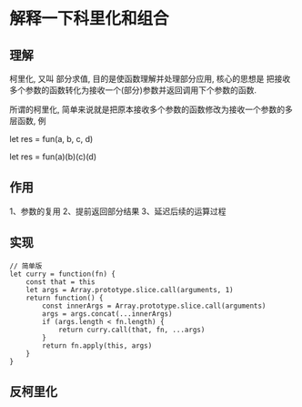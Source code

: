 # 解释一下科里化和组合

## 理解

柯里化, 又叫 部分求值, 目的是使函数理解并处理部分应用, 核心的思想是 把接收多个参数的函数转化为接收一个(部分)参数并返回调用下个参数的函数.

所谓的柯里化, 简单来说就是把原本接收多个参数的函数修改为接收一个参数的多层函数, 例

let res = fun(a, b, c, d)

let res = fun(a)(b)(c)(d)

## 作用

1、参数的复用
2、提前返回部分结果
3、延迟后续的运算过程

## 实现

```
// 简单版
let curry = function(fn) {
    const that = this
    let args = Array.prototype.slice.call(arguments, 1)
    return function() {
        const innerArgs = Array.prototype.slice.call(arguments)
        args = args.concat(...innerArgs)
        if (args.length < fn.length) {
            return curry.call(that, fn, ...args)
        }
        return fn.apply(this, args)
    }
}
```

## 反柯里化